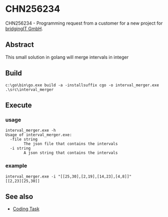 # CHN256234
CHN256234 - Programming request from a customer for a new project for [bridgingIT GmbH](https://www.bridging-it.de/).

## Abstract

This small solution in golang will merge intervals in integer




## Build

```
c:\go\bin\go.exe build -a -installsuffix cgo -o interval_merger.exe .\src\interval_merger
```

## Execute

### usage

```
interval_merger.exe -h
Usage of interval_merger.exe:
  -file string
        The json file that contains the intervals
  -i string
        A json string that contains the intervals
```

### example

```
interval_merger.exe -i "[[25,30],[2,19],[14,23],[4,8]]"
[[2,23][25,30]]
```


## See also

- [Coding Task](./doc/Coding-Task.md)

